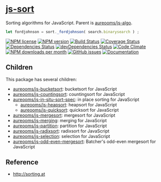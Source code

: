 [js-sort](http://aureooms.github.io/js-sort)
==

Sorting algorithms for JavaScript. Parent is
[aureooms/js-algo](https://github.com/aureooms/js-algo).

```js
let fordjohnson = sort._fordjohnson( search.binarysearch ) ;
```

[![NPM license](http://img.shields.io/npm/l/aureooms-js-sort.svg?style=flat)](https://raw.githubusercontent.com/aureooms/js-sort/master/LICENSE)
[![NPM version](http://img.shields.io/npm/v/aureooms-js-sort.svg?style=flat)](https://www.npmjs.org/package/aureooms-js-sort)
[![Build Status](http://img.shields.io/travis/aureooms/js-sort.svg?style=flat)](https://travis-ci.org/aureooms/js-sort)
[![Coverage Status](http://img.shields.io/coveralls/aureooms/js-sort.svg?style=flat)](https://coveralls.io/r/aureooms/js-sort)
[![Dependencies Status](http://img.shields.io/david/aureooms/js-sort.svg?style=flat)](https://david-dm.org/aureooms/js-sort#info=dependencies)
[![devDependencies Status](http://img.shields.io/david/dev/aureooms/js-sort.svg?style=flat)](https://david-dm.org/aureooms/js-sort#info=devDependencies)
[![Code Climate](http://img.shields.io/codeclimate/github/aureooms/js-sort.svg?style=flat)](https://codeclimate.com/github/aureooms/js-sort)
[![NPM downloads per month](http://img.shields.io/npm/dm/aureooms-js-sort.svg?style=flat)](https://www.npmjs.org/package/aureooms-js-sort)
[![GitHub issues](http://img.shields.io/github/issues/aureooms/js-sort.svg?style=flat)](https://github.com/aureooms/js-sort/issues)
[![Documentation](https://aureooms.github.io/js-sort/badge.svg)](https://aureooms.github.io/js-sort/source.html)

## Children

This package has several children:

  - [aureooms/js-bucketsort](https://github.com/aureooms/js-bucketsort): bucketsort for JavaScript
  - [aureooms/js-countingsort](https://github.com/aureooms/js-countingsort): countingsort for JavaScript
  - [aureooms/js-in-situ-sort-spec](https://github.com/aureooms/js-in-situ-sort-spec): in place sorting for JavaScript
    - [aureooms/js-heapsort](https://github.com/aureooms/js-heapsort): heapsort for JavaScript
    - [aureooms/js-quicksort](https://github.com/aureooms/js-quicksort): quicksort for JavaScript
  - [aureooms/js-mergesort](https://github.com/aureooms/js-mergesort): mergesort for JavaScript
  - [aureooms/js-merging](https://github.com/aureooms/js-merging): merging for JavaScript
  - [aureooms/js-partition](https://github.com/aureooms/js-partition): partition for JavaScript
  - [aureooms/js-radixsort](https://github.com/aureooms/js-radixsort): radixsort for JavaScript
  - [aureooms/js-selection](https://github.com/aureooms/js-selection): selection for JavaScript
  - [aureooms/js-odd-even-mergesort](https://github.com/aureooms/js-odd-even-mergesort): Batcher's odd-even mergesort for JavaScript


## Reference

  - http://sorting.at
